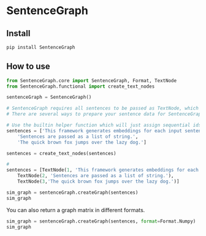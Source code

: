 SentenceGraph
================

<!-- WARNING: THIS FILE WAS AUTOGENERATED! DO NOT EDIT! -->

## Install

``` sh
pip install SentenceGraph
```

## How to use

``` python
from SentenceGraph.core import SentenceGraph, Format, TextNode
from SentenceGraph.functional import create_text_nodes
```

``` python
sentenceGraph = SentenceGraph()
```

``` python
# SentenceGraph requires all sentences to be passed as TextNode, which is just a namedtuple containing an id and text.
# There are several ways to prepare your sentence data for SentenceGraph.

# Use the builtin helper function which will just assign sequential ids for the data. Useful for experimentation.
sentences = ['This framework generates embeddings for each input sentence',
    'Sentences are passed as a list of string.', 
    'The quick brown fox jumps over the lazy dog.']

sentences = create_text_nodes(sentences)

# 
sentences = [TextNode(1, 'This framework generates embeddings for each input sentence'),
    TextNode(2, 'Sentences are passed as a list of string.'), 
    TextNode(3,'The quick brown fox jumps over the lazy dog.')]
```

``` python
sim_graph = sentenceGraph.createGraph(sentences)
sim_graph
```

You can also return a graph matrix in different formats.

``` python
sim_graph = sentenceGraph.createGraph(sentences, format=Format.Numpy)
sim_graph
```
